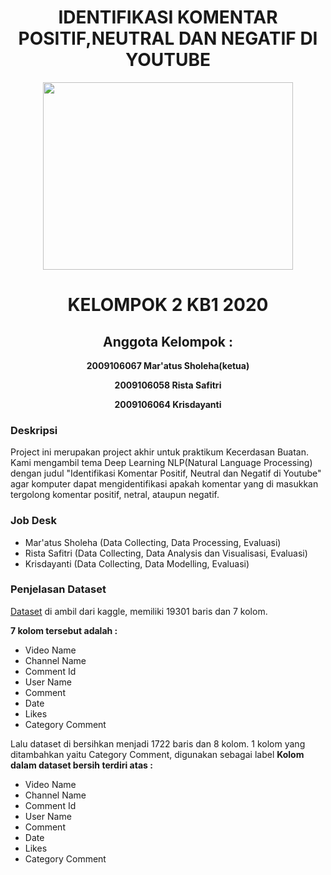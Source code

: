 <h1 align = center>IDENTIFIKASI KOMENTAR POSITIF,NEUTRAL DAN NEGATIF DI YOUTUBE</h1>
<p align = center>
<img src="https://1.bp.blogspot.com/-jHPYHmjMQ7s/X-kq9f_RjLI/AAAAAAAADrM/WXUNFp-dMNk_69nfX-7NTDkpCYDys5arACLcBGAsYHQ/s1600/Logo%2BUnmul%2BUniversitas%2BMulawarman.png" height="300" width = "400"></img></p>            

<h1 align=center>KELOMPOK 2 KB1 2020</h1>
<h2 align=center>Anggota Kelompok : </h2>
<p align = center><b>2009106067   Mar'atus Sholeha(ketua)</b><p>
<p align=center><b>2009106058   Rista Safitri </b><p>
<p align=center><b>2009106064   Krisdayanti </b><p>

### Deskripsi
 Project ini merupakan project akhir untuk praktikum Kecerdasan Buatan. Kami mengambil tema Deep Learning NLP(Natural Language Processing) dengan judul "Identifikasi Komentar Positif, Neutral dan Negatif di Youtube" agar komputer dapat mengidentifikasi apakah komentar yang di masukkan tergolong komentar positif, netral, ataupun negatif. 
  
### Job Desk
- Mar'atus Sholeha (Data Collecting, Data Processing, Evaluasi)
- Rista Safitri (Data Collecting, Data Analysis dan Visualisasi, Evaluasi)
- Krisdayanti (Data Collecting, Data Modelling, Evaluasi)

### Penjelasan Dataset

<a href="https://www.kaggle.com/datasets/nipunarora8/most-liked-comments-on-youtube">Dataset</a> di ambil dari kaggle, memiliki 19301 baris dan 7 kolom. 

<b>7 kolom tersebut adalah : </b>
  - Video Name
  - Channel Name
  - Comment Id
  - User Name
  - Comment
  - Date
  - Likes
  - Category Comment

Lalu dataset di bersihkan menjadi 1722 baris dan 8 kolom. 1 kolom yang ditambahkan yaitu Category Comment, digunakan sebagai label
<b>Kolom dalam dataset bersih terdiri atas :</b>
  - Video Name
  - Channel Name
  - Comment Id
  - User Name
  - Comment
  - Date
  - Likes
  - Category Comment
